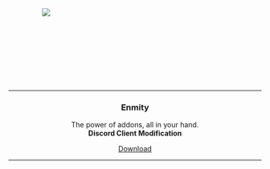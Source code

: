 <div align='center' style='width: 150px; height: 150px;'>
   <img src='https://repo.enmity.app/banner.png' />
</div>

---

<div align='center'>
   <h3>Enmity</h3>
   <p>
      The power of addons, all in your hand.
      <br />
      <b>Discord Client Modification</b>
   </p>
   
   <a href='https://github.com/enmity-mod/tweak/releases/latest/'>Download</a>
</div>

---
